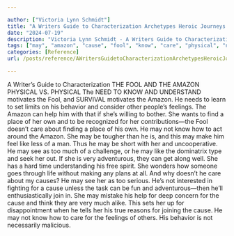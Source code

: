 ```yaml
---

author: ["Victoria Lynn Schmidt"]
title: "A Writers Guide to Characterization Archetypes Heroic Journeys and Other Elements of Dynamic Character Development - part0010_split_029.html"
date: "2024-07-19"
description: "Victoria Lynn Schmidt - A Writers Guide to Characterization Archetypes Heroic Journeys and Other Elements of Dynamic Character Development"
tags: ["may", "amazon", "cause", "fool", "know", "care", "physical", "need", "motivates", "set", "behavior", "feeling", "help", "place", "like", "see", "much", "writer", "guide", "characterization", "v", "understand", "survival", "learn", "limit"]
categories: [Reference]
url: /posts/reference/AWritersGuidetoCharacterizationArchetypesHeroicJourneysandOtherElementsofDynamicCharacterDevelopment-part0010split029html

---
```



A Writer’s Guide to Characterization
 THE FOOL AND THE AMAZON
PHYSICAL VS. PHYSICAL
The NEED TO KNOW AND UNDERSTAND motivates the Fool, and SURVIVAL motivates the Amazon. He needs to learn to set limits on his behavior and consider other people’s feelings. The Amazon can help him with that if she’s willing to bother. She wants to find a place of her own and to be recognized for her contributions—the Fool doesn’t care about finding a place of his own.
He may not know how to act around the Amazon. She may be tougher than he is, and this may make him feel like less of a man. Thus he may be short with her and uncooperative. He may see as too much of a challenge, or he may like the dominatrix type and seek her out. If she is very adventurous, they can get along well.
She has a hard time understanding his free spirit. She wonders how someone goes through life without making any plans at all. And why doesn’t he care about my causes?
He may see her as too serious. He’s not interested in fighting for a cause unless the task can be fun and adventurous—then he’ll enthusiastically join in. She may mistake his help for deep concern for the cause and think they are very much alike. This sets her up for disappointment when he tells her his true reasons for joining the cause. He may not know how to care for the feelings of others. His behavior is not necessarily malicious.

